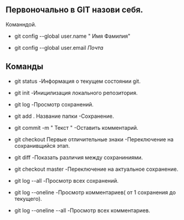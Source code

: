 ## Первоночально в GIT назови себя. 

Команндой.

* git config --global user.name " Имя Фамилия"

* git config --global user.email *Почта*
## Команды 

* git status -Информация о текущем состоянии git.

* git init -Иницилизация локального репозитория.

* git log -Просмотр сохранений.

* git add . Название папки -Сохранение.

* git commit -m " Текст " -Оставить комментарий.  

* git checkout Первые отличительные знаки  -Переключение на сохранивщийся этап.

* git diff -Показать различия между сохраниниями.

* git checkout master -Переключение на актуальное сохранение.

* git log --all -Просмотр всех сохранений.

* git log --oneline -Просмотр комментариев( от 1 сохранения до текущего).

* git log --oneline --all -Просмотр всех комментариев.
